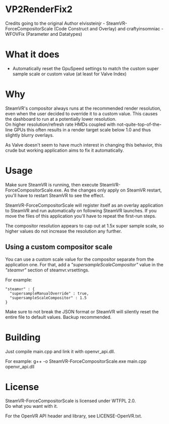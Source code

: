 # VP2RenderFix2
Credits going to the original Author elvissteinjr - SteamVR-ForceCompositorScale (Code Construct and Overlay) and craftyinsomniac - WFOVFix (Parameter and Datatypes)

# What it does
- Automatically reset the GpuSpeed settings to match the custom super sample scale or custom value (at least for Valve Index)

# Why
SteamVR's compositor always runs at the recommended render resolution, even when the user decided to override it to a custom value. This causes the dashboard to run at a potentially lower resolution.  
On higher resolution/refresh rate HMDs coupled with not-quite-top-of-the-line GPUs this often results in a render target scale below 1.0 and thus slightly blurry overlays.

As Valve doesn't seem to have much interest in changing this behavior, this crude but working application aims to fix it automatically.

# Usage
Make sure SteamVR is running, then execute SteamVR-ForceCompositorScale.exe. As the changes only apply on SteamVR restart, you'll have to restart SteamVR to see the effect.

SteamVR-ForceCompositorScale will register itself as an overlay application to SteamVR and run automatically on following SteamVR launches. If you move the files of this application you'll have to repeat the first-run steps.

The compositor resolution appears to cap out at 1.5x super sample scale, so higher values do not increase the resolution any further.

## Using a custom compositor scale
You can use a custom scale value for the compositor separate from the application one. For that, add a *"supersampleScaleCompositor"* value in the *"steamvr"* section of steamvr.vrsettings.

For example:
    
    "steamvr" : {
      "supersampleManualOverride" : true,
	  "supersampleScaleCompositor" : 1.5
    }
	
Make sure to not break the JSON format or SteamVR will silently reset the entire file to default values. Backup recommended.

# Building
Just compile main.cpp and link it with openvr_api.dll.

For example: g++ -o SteamVR-ForceCompositorScale.exe main.cpp openvr_api.dll

# License
SteamVR-ForceCompositorScale is licensed under WTFPL 2.0.  
Do what you want with it.

For the OpenVR API header and library, see LICENSE-OpenVR.txt.